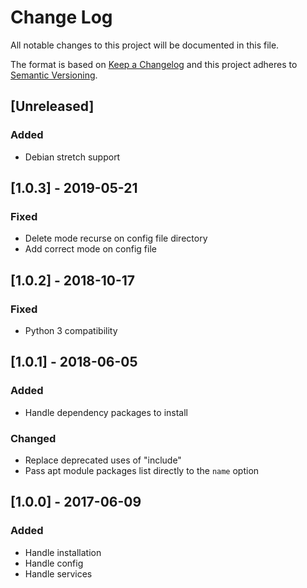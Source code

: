 # Change Log
All notable changes to this project will be documented in this file.

The format is based on [Keep a Changelog](http://keepachangelog.com/)
and this project adheres to [Semantic Versioning](http://semver.org/).

## [Unreleased]
### Added
- Debian stretch support

## [1.0.3] - 2019-05-21
### Fixed
- Delete mode recurse on config file directory
- Add correct mode on config file

## [1.0.2] - 2018-10-17
### Fixed
- Python 3 compatibility

## [1.0.1] - 2018-06-05
### Added
- Handle dependency packages to install

### Changed
- Replace deprecated uses of "include"
- Pass apt module packages list directly to the `name` option

## [1.0.0] - 2017-06-09
### Added
- Handle installation
- Handle config
- Handle services

